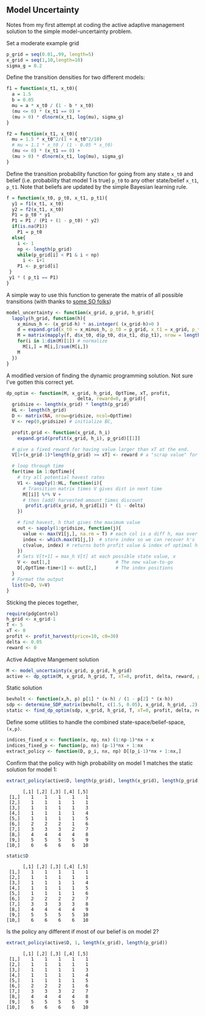 





## Model Uncertainty
Notes from my first attempt at coding the active adaptive management solution to the simple model-uncertainty problem. 


Set a moderate example grid


```r
p_grid = seq(0.01,.99, length=5) 
x_grid = seq(1,10,length=10) 
sigma_g = 0.2
```




Define the transition densities for two different models:


```r
f1 = function(x_t1, x_t0){
  a = 1.5
  b = 0.05
  mu = a * x_t0 / (1 - b * x_t0)
  (mu <= 0) * (x_t1 == 0) +
  (mu > 0) * dlnorm(x_t1, log(mu), sigma_g)
}
```






```r
f2 = function(x_t1, x_t0){
  mu = 1.5 * x_t0^2/(1 + x_t0^2/10)  
  # mu = 1.1 * x_t0 / (1 - 0.05 * x_t0)
  (mu <= 0) * (x_t1 == 0) +
  (mu > 0) * dlnorm(x_t1, log(mu), sigma_g)
}
```





Define the transition probability function for going from any state `x_t0` and belief (i.e. probability that model 1 is true) `p_t0` to any other state/belief `x_t1`, `p_t1`.  Note that beliefs are updated by the simple Bayesian learning rule.


```r
f = function(x_t0, p_t0, x_t1, p_t1){
  y1 = f1(x_t1, x_t0)
  y2 = f2(x_t1, x_t0)
  P1 = p_t0 * y1
  P1 = P1 / (P1 + (1 - p_t0) * y2)
  if(is.na(P1))
    P1 = p_t0
  else{
    i <- 1
    np <- length(p_grid)
    while(p_grid[i] < P1 & i < np)
      i <- i+1
    P1 <- p_grid[i]  
 }
 y1 * ( p_t1 == P1)
}
```





A simple way to use this function to generate the matrix of all possible transitions (with thanks to [some SO folks](http://stackoverflow.com/questions/9652079/elegant-way-to-loop-over-a-function-for-a-transition-matrix-in-2-dimensions-in-r/9652497#9652497))



```r
model_uncertainty <- function(x_grid, p_grid, h_grid){
  lapply(h_grid, function(h){
    x_minus_h <- (x_grid-h) * as.integer( (x_grid-h)>0 )
    d = expand.grid(x_t0 = x_minus_h, p_t0 = p_grid, x_t1 = x_grid, p_t1 = p_grid)
    M = matrix(mapply(f, d$x_t0, d$p_t0, d$x_t1, d$p_t1), nrow = length(p_grid) * length(x_grid) )
    for(i in 1:dim(M)[1]) # normalize
      M[i,] = M[i,]/sum(M[i,])
    M
  })
}
```





A modified version of finding the dynamic programming solution.  Not sure I've gotten this correct yet. 


```r
dp_optim <- function(M, x_grid, h_grid, OptTime, xT, profit, 
                          delta, reward=0, p_grid){
  gridsize <- length(x_grid) * length(p_grid)
  HL <- length(h_grid)
  D <- matrix(NA, nrow=gridsize, ncol=OptTime)
  V <- rep(0,gridsize) # initialize BC,

  profit.grid <- function(x_grid, h_i)
    expand.grid(profit(x_grid, h_i), p_grid)[[1]]

  # give a fixed reward for having value larger than xT at the end. 
  V[1+(x_grid-1)*length(p_grid) >= xT] <- reward # a "scrap value" for x(T) >= xT

  # loop through time  
  for(time in 1:OptTime){ 
    # try all potential havest rates
    V1 <- sapply(1:HL, function(i){
      # Transition matrix times V gives dist in next time
      M[[i]] %*% V + 
      # then (add) harvested amount times discount
       profit.grid(x_grid, h_grid[i]) * (1 - delta) 
    })

    # find havest, h that gives the maximum value
    out <- sapply(1:gridsize, function(j){
      value <- max(V1[j,], na.rm = T) # each col is a diff h, max over these
      index <- which.max(V1[j,])  # store index so we can recover h's 
      c(value, index) # returns both profit value & index of optimal h.  
    })
    # Sets V[t+1] = max_h V[t] at each possible state value, x
    V <- out[1,]                        # The new value-to-go
    D[,OptTime-time+1] <- out[2,]       # The index positions
  }
  # Format the output 
  list(D=D, V=V)
}
```




Sticking the pieces together,


```r
require(pdgControl)
h_grid <- x_grid-1 
T <- 5
xT <- 0
profit <- profit_harvest(price=10, c0=30) 
delta <- 0.05
reward <- 0
```




Active Adaptive Mangement solution


```r
M <- model_uncertainty(x_grid, p_grid, h_grid)
active <- dp_optim(M, x_grid, h_grid, T, xT=0, profit, delta, reward, p_grid=p_grid) 
```




Static solution


```r
bevholt <- function(x,h, p) p[1] * (x-h) / (1 - p[2] * (x-h))
sdp <- determine_SDP_matrix(bevholt, c(1.5, 0.05), x_grid, h_grid, .2)
static <- find_dp_optim(sdp, x_grid, h_grid, T, xT=0, profit, delta, reward)
```




Define some utilities to handle the combined state-space/belief-space, `(x,p)`. 


```r
indices_fixed_x <- function(x, np, nx) (1:np-1)*nx + x
indices_fixed_p <- function(p, nx) (p-1)*nx + 1:nx
extract_policy <- function(D, p_i, nx, np) D[(p_i-1)*nx + 1:nx,]
```





Confirm that the policy with high probability on model 1 matches the static solution for model 1:


```r
extract_policy(active$D, length(p_grid), length(x_grid), length(p_grid)) 
```



```
      [,1] [,2] [,3] [,4] [,5]
 [1,]    1    1    1    1    1
 [2,]    1    1    1    1    1
 [3,]    1    1    1    1    3
 [4,]    1    1    1    1    4
 [5,]    1    1    1    1    5
 [6,]    2    2    2    1    6
 [7,]    3    3    3    2    7
 [8,]    4    4    4    4    8
 [9,]    5    5    5    5    9
[10,]    6    6    6    6   10
```



```r
static$D
```



```
      [,1] [,2] [,3] [,4] [,5]
 [1,]    1    1    1    1    1
 [2,]    1    1    1    1    1
 [3,]    1    1    1    1    4
 [4,]    1    1    1    1    5
 [5,]    1    1    1    1    6
 [6,]    2    2    2    2    7
 [7,]    3    3    3    3    8
 [8,]    4    4    4    4    9
 [9,]    5    5    5    5   10
[10,]    6    6    6    6   10
```




Is the policy any different if most of our belief is on model 2?


```r
extract_policy(active$D, 1, length(x_grid), length(p_grid)) 
```



```
      [,1] [,2] [,3] [,4] [,5]
 [1,]    1    1    1    1    1
 [2,]    1    1    1    1    1
 [3,]    1    1    1    1    3
 [4,]    1    1    1    1    4
 [5,]    1    1    1    1    5
 [6,]    2    2    2    1    6
 [7,]    3    3    3    2    7
 [8,]    4    4    4    4    8
 [9,]    5    5    5    5    9
[10,]    6    6    6    6   10
```





